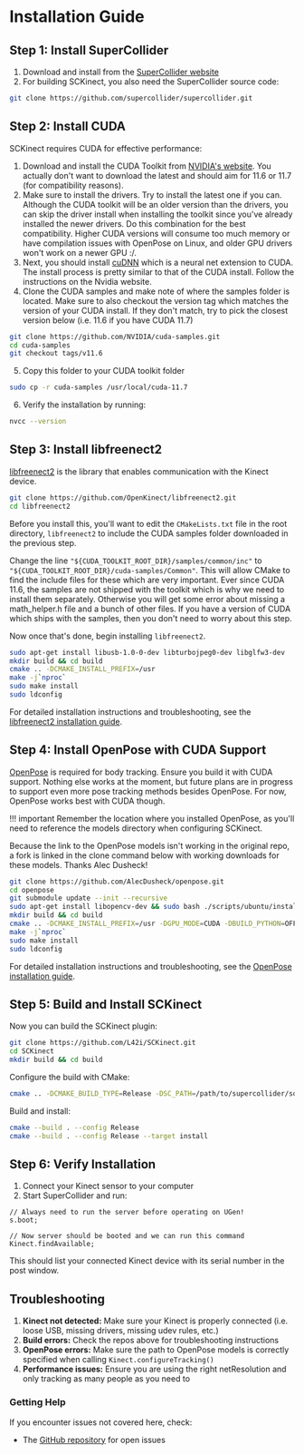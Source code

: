 # Installation Guide

## Step 1: Install SuperCollider

1. Download and install from the [SuperCollider website](https://supercollider.github.io/downloads)
2. For building SCKinect, you also need the SuperCollider source code:

```bash
git clone https://github.com/supercollider/supercollider.git
```

## Step 2: Install CUDA

SCKinect requires CUDA for effective performance:

1. Download and install the CUDA Toolkit from [NVIDIA's website](https://developer.nvidia.com/cuda-downloads). You actually don't want to download the latest and should aim for 11.6 or 11.7 (for compatibility reasons).
2. Make sure to install the drivers. Try to install the latest one if you can. Although the CUDA toolkit will be an older version than the drivers, you can skip the driver install when installing the toolkit since you've already installed the newer drivers. Do this combination for the best compatibility. Higher CUDA versions will consume too much memory or have compilation issues with OpenPose on Linux, and older GPU drivers won't work on a newer GPU :/.
3. Next, you should install [cuDNN](https://developer.nvidia.com/cudnn) which is a neural net extension to CUDA. The install process is pretty similar to that of the CUDA install. Follow the instructions on the Nvidia website.
4. Clone the CUDA samples and make note of where the samples folder is located. Make sure to also checkout the version tag which matches the version of your CUDA install. If they don't match, try to pick the closest version below (i.e. 11.6 if you have CUDA 11.7)
```bash
git clone https://github.com/NVIDIA/cuda-samples.git
cd cuda-samples
git checkout tags/v11.6
```
5. Copy this folder to your CUDA toolkit folder
```bash
sudo cp -r cuda-samples /usr/local/cuda-11.7
```
6. Verify the installation by running:
```bash
nvcc --version
```

## Step 3: Install libfreenect2

[libfreenect2](https://github.com/OpenKinect/libfreenect2) is the library that enables communication with the Kinect device.

```bash
git clone https://github.com/OpenKinect/libfreenect2.git
cd libfreenect2
```

Before you install this, you'll want to edit the `CMakeLists.txt` file in the root directory, `libfreenect2` to include the CUDA samples folder downloaded in the previous step.

Change the line `"${CUDA_TOOLKIT_ROOT_DIR}/samples/common/inc"` to `"${CUDA_TOOLKIT_ROOT_DIR}/cuda-samples/Common"`. This will allow CMake to find the include files for these which are very important. Ever since CUDA 11.6, the samples are not shipped with the toolkit which is why we need to install them separately. Otherwise you will get some error about missing a math_helper.h file and a bunch of other files. If you have a version of CUDA which ships with the samples, then you don't need to worry about this step.

Now once that's done, begin installing `libfreenect2`.

```bash
sudo apt-get install libusb-1.0-0-dev libturbojpeg0-dev libglfw3-dev
mkdir build && cd build
cmake .. -DCMAKE_INSTALL_PREFIX=/usr
make -j`nproc`
sudo make install
sudo ldconfig
```

For detailed installation instructions and troubleshooting, see the [libfreenect2 installation guide](https://github.com/OpenKinect/libfreenect2#installation).

## Step 4: Install OpenPose with CUDA Support

[OpenPose](https://github.com/CMU-Perceptual-Computing-Lab/openpose) is required for body tracking. Ensure you build it with CUDA support. Nothing else works at the moment, but future plans are in progress to support even more pose tracking methods besides OpenPose. For now, OpenPose works best with CUDA though.

!!! important
    Remember the location where you installed OpenPose, as you'll need to reference the models directory when configuring SCKinect.

Because the link to the OpenPose models isn't working in the original repo, a fork is linked in the clone command below with working downloads for these models. Thanks Alec Dusheck!
```bash
git clone https://github.com/AlecDusheck/openpose.git
cd openpose
git submodule update --init --recursive
sudo apt-get install libopencv-dev && sudo bash ./scripts/ubuntu/install_deps.sh
mkdir build && cd build
cmake .. -DCMAKE_INSTALL_PREFIX=/usr -DGPU_MODE=CUDA -DBUILD_PYTHON=OFF
make -j`nproc`
sudo make install
sudo ldconfig
```

For detailed installation instructions and troubleshooting, see the [OpenPose installation guide](https://github.com/CMU-Perceptual-Computing-Lab/openpose/blob/master/doc/installation/README.md).

## Step 5: Build and Install SCKinect

Now you can build the SCKinect plugin:

```bash
git clone https://github.com/L42i/SCKinect.git
cd SCKinect
mkdir build && cd build
```

Configure the build with CMake:

```bash
cmake .. -DCMAKE_BUILD_TYPE=Release -DSC_PATH=/path/to/supercollider/source -DCMAKE_INSTALL_PREFIX=/path/to/supercollider/extensions
```

Build and install:

```bash
cmake --build . --config Release
cmake --build . --config Release --target install
```

## Step 6: Verify Installation

1. Connect your Kinect sensor to your computer
2. Start SuperCollider and run:

```supercollider
// Always need to run the server before operating on UGen!
s.boot;

// Now server should be booted and we can run this command
Kinect.findAvailable;
```

This should list your connected Kinect device with its serial number in the post window.

## Troubleshooting

1. **Kinect not detected:** Make sure your Kinect is properly connected (i.e. loose USB, missing drivers, missing udev rules, etc.)
2. **Build errors:** Check the repos above for troubleshooting instructions
3. **OpenPose errors:** Make sure the path to OpenPose models is correctly specified when calling `Kinect.configureTracking()`
4. **Performance issues:** Ensure you are using the right netResolution and only tracking as many people as you need to

### Getting Help

If you encounter issues not covered here, check:
- The [GitHub repository](https://github.com/L42i/SCKinect) for open issues

